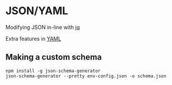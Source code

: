 # JSON/YAML

Modifying JSON in-line with [jq](https://web.archive.org/web/20221206203605/http://engineering.monsanto.com/2015/05/22/jq-change-json/)

Extra features in [YAML](https://blog.daemonl.com/2016/02/yaml.html)

## Making a custom schema

```shell
npm install -g json-schema-generator
json-schema-generator --pretty env-config.json -o schema.json
```

<!-- npx http-server -p 9876 --cors -c-1 -->

